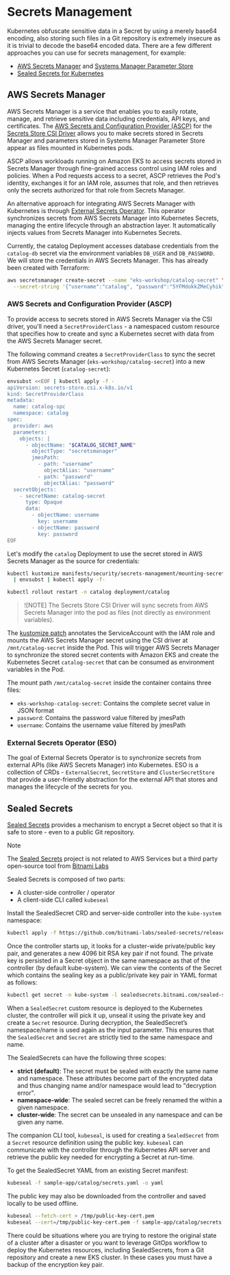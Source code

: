 # Secrets Management

Kubernetes obfuscate sensitive data in a Secret by using a merely base64 encoding, also storing such files in a Git repository is extremely insecure as it is trivial to decode the base64 encoded data. There are a few different approaches you can use for secrets management, for example:
* [AWS Secrets Manager](https://docs.aws.amazon.com/secretsmanager/latest/userguide/intro.html) and [Systems Manager Parameter Store](https://docs.aws.amazon.com/systems-manager/latest/userguide/systems-manager-parameter-store.html)
* [Sealed Secrets for Kubernetes](https://github.com/bitnami-labs/sealed-secrets)

## AWS Secrets Manager
AWS Secrets Manager is a service that enables you to easily rotate, manage, and retrieve sensitive data including credentials, API keys, and certificates. The [AWS Secrets and Configuration Provider (ASCP)](https://github.com/aws/secrets-store-csi-driver-provider-aws) for the [Secrets Store CSI Driver](https://github.com/kubernetes-sigs/secrets-store-csi-driver) allows you to make secrets stored in Secrets Manager and parameters stored in Systems Manager Parameter Store appear as files mounted in Kubernetes pods.

ASCP allows workloads running on Amazon EKS to access secrets stored in Secrets Manager through fine-grained access control using IAM roles and policies. When a Pod requests access to a secret, ASCP retrieves the Pod's identity, exchanges it for an IAM role, assumes that role, and then retrieves only the secrets authorized for that role from Secrets Manager.

An alternative approach for integrating AWS Secrets Manager with Kubernetes is through [External Secrets Operator](https://external-secrets.io/). This operator synchronizes secrets from AWS Secrets Manager into Kubernetes Secrets, managing the entire lifecycle through an abstraction layer. It automatically injects values from Secrets Manager into Kubernetes Secrets.

Currently, the catalog Deployment accesses database credentials from the `catalog-db` secret via the environment variables `DB_USER` and `DB_PASSWORD`. We will store the credentials in AWS Secrets Manager. This has already been created with Terraform:

```bash
aws secretsmanager create-secret --name "eks-workshop/catalog-secret" \
  --secret-string '{"username":"catalog", "password":"5YFMdokkZMeCyhik"}'
```

### AWS Secrets and Configuration Provider (ASCP)
To provide access to secrets stored in AWS Secrets Manager via the CSI driver, you'll need a `SecretProviderClass` - a namespaced custom resource that specifies how to create and sync a Kubernetes secret with data from the AWS Secrets Manager secret.

The following command creates a `SecretProviderClass` to sync the secret from AWS Secrets Manager (`eks-workshop/catalog-secret`) into a new Kubernetes Secret (`catalog-secret`):

```bash
envsubst <<EOF | kubectl apply -f -
apiVersion: secrets-store.csi.x-k8s.io/v1
kind: SecretProviderClass
metadata:
  name: catalog-spc
  namespace: catalog
spec:
  provider: aws
  parameters:
    objects: |
      - objectName: "$CATALOG_SECRET_NAME"
        objectType: "secretsmanager"
        jmesPath:
          - path: "username"
            objectAlias: "username"
          - path: "password"
            objectAlias: "password"
  secretObjects:
    - secretName: catalog-secret
      type: Opaque
      data:
        - objectName: username
          key: username
        - objectName: password
          key: password
EOF
```

Let's modify the `catalog` Deployment to use the secret stored in AWS Secrets Manager as the source for credentials:
```bash
kubectl kustomize manifests/security/secrets-management/mounting-secrets \
  | envsubst | kubectl apply -f-

kubectl rollout restart -n catalog deployment/catalog
```

> ![NOTE]
> The Secrets Store CSI Driver will sync secrets from AWS Secrets Manager into the pod as files (not directly as environment variables).

The [kustomize patch](../../manifests/security/secrets-management/mounting-secrets/kustomization.yaml) annotates the ServiceAccount with the IAM role and mounts the AWS Secrets Manager secret using the CSI driver at `/mnt/catalog-secret` inside the Pod. This will trigger AWS Secrets Manager to synchronize the stored secret contents with Amazon EKS and create the Kubernetes Secret `catalog-secret` that can be consumed as environment variables in the Pod.

The mount path `/mnt/catalog-secret` inside the container contains three files:
* `eks-workshop-catalog-secret`: Contains the complete secret value in JSON format
* `password`: Contains the password value filtered by jmesPath
* `username`: Contains the username value filtered by jmesPath

### External Secrets Operator (ESO)
The goal of External Secrets Operator is to synchronize secrets from external APIs (like AWS Secrets Manager) into Kubernetes. ESO is a collection of CRDs - `ExternalSecret`, `SecretStore` and `ClusterSecretStore` that provide a user-friendly abstraction for the external API that stores and manages the lifecycle of the secrets for you.

## Sealed Secrets
[Sealed Secrets](https://github.com/bitnami-labs/sealed-secrets) provides a mechanism to encrypt a Secret object so that it is safe to store - even to a public Git repository.

> [!NOTE]
> The [Sealed Secrets](https://docs.bitnami.com/tutorials/sealed-secrets) project is not related to AWS Services but a third party open-source tool from [Bitnami Labs](https://bitnami.com/)

Sealed Secrets is composed of two parts:
* A cluster-side controller / operator
* A client-side CLI called `kubeseal`

Install the SealedSecret CRD and server-side controller into the `kube-system` namespace:
```bash
kubectl apply -f https://github.com/bitnami-labs/sealed-secrets/releases/download/v0.27.3/controller.yaml
```

Once the controller starts up, it looks for a cluster-wide private/public key pair, and generates a new 4096 bit RSA key pair if not found. The private key is persisted in a Secret object in the same namespace as that of the controller (by default kube-system). We can view the contents of the Secret which contains the sealing key as a public/private key pair in YAML format as follows:
```bash
kubectl get secret -n kube-system -l sealedsecrets.bitnami.com/sealed-secrets-key -o yaml
```

When a `SealedSecret` custom resource is deployed to the Kubernetes cluster, the controller will pick it up, unseal it using the private key and create a `Secret` resource. During decryption, the SealedSecret’s namespace/name is used again as the input parameter. This ensures that the `SealedSecret` and `Secret` are strictly tied to the same namespace and name.

The SealedSecrets can have the following three scopes:
* **strict (default)**: The secret must be sealed with exactly the same name and namespace. These attributes become part of the encrypted data and thus changing name and/or namespace would lead to "decryption error".
* **namespace-wide**: The sealed secret can be freely renamed the within a given namespace.
* **cluster-wide**: The secret can be unsealed in any namespace and can be given any name.

The companion CLI tool, `kubeseal`, is used for creating a `SealedSecret` from a `Secret` resource definition using the public key. `kubeseal` can communicate with the controller through the Kubernetes API server and retrieve the public key needed for encrypting a Secret at run-time.

To get the SealedSecret YAML from an existing Secret manifest:
```bash
kubeseal -f sample-app/catalog/secrets.yaml -o yaml
```

The public key may also be downloaded from the controller and saved locally to be used offline.
```bash
kubeseal --fetch-cert > /tmp/public-key-cert.pem
kubeseal --cert=/tmp/public-key-cert.pem -f sample-app/catalog/secrets.yaml -o yaml
```

There could be situations where you are trying to restore the original state of a cluster after a disaster or you want to leverage GitOps workflow to deploy the Kubernetes resources, including SealedSecrets, from a Git repository and create a new EKS cluster. In these cases you must have a backup of the encryption key pair.